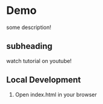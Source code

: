 # Demo

some description!

## subheading

watch tutorial on youtube!

## Local Development

1. Open index.html in your browser
